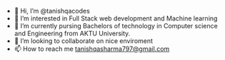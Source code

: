 - 👋 Hi, I’m @tanishqacodes
- 👀 I’m interested in Full Stack web development and Machine learning
- 🌱 I’m currently pursing Bachelors of technology in Computer science and Engineering from AKTU University.
- 💞️ I’m looking to collaborate on nice enviroment
- 📫 How to reach me tanishqasharma797@gmail.com

<!---
tanishqacodes/tanishqacodes is a ✨ special ✨ repository because its `README.md` (this file) appears on your GitHub profile.
You can click the Preview link to take a look at your changes.
--->
